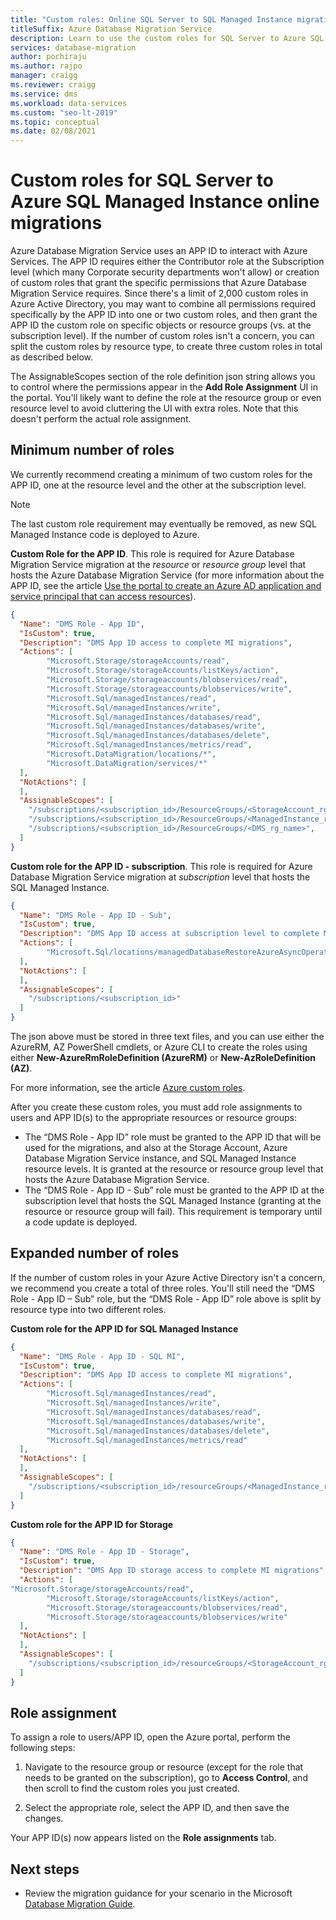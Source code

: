 ```yaml
---
title: "Custom roles: Online SQL Server to SQL Managed Instance migrations"
titleSuffix: Azure Database Migration Service
description: Learn to use the custom roles for SQL Server to Azure SQL Managed Instance online migrations.
services: database-migration
author: pochiraju
ms.author: rajpo
manager: craigg
ms.reviewer: craigg
ms.service: dms
ms.workload: data-services
ms.custom: "seo-lt-2019"
ms.topic: conceptual
ms.date: 02/08/2021
---
```


# Custom roles for SQL Server to Azure SQL Managed Instance online migrations

Azure Database Migration Service uses an APP ID to interact with Azure Services. The APP ID requires either the Contributor role at the Subscription level (which many Corporate security departments won't allow) or creation of custom roles that grant the specific permissions that Azure Database Migration Service requires. Since there's a limit of 2,000 custom roles in Azure Active Directory, you may want to combine all permissions required specifically by the APP ID into one or two custom roles, and then grant the APP ID the custom role on specific objects or resource groups (vs. at the subscription level). If the number of custom roles isn't a concern, you can split the custom roles by resource type, to create three custom roles in total as described below.

The AssignableScopes section of the role definition json string allows you to control where the permissions appear in the **Add Role Assignment** UI in the portal. You'll likely want to define the role at the resource group or even resource level to avoid cluttering the UI with extra roles. Note that this doesn't perform the actual role assignment.

## Minimum number of roles

We currently recommend creating a minimum of two custom roles for the APP ID, one at the resource level and the other at the subscription level.

> [!NOTE]
> The last custom role requirement may eventually be removed, as new SQL Managed Instance code is deployed to Azure.

**Custom Role for the APP ID**. This role is required for Azure Database Migration Service migration at the *resource* or *resource group* level that hosts the Azure Database Migration Service (for more information about the APP ID, see the article [Use the portal to create an Azure AD application and service principal that can access resources](../active-directory/develop/howto-create-service-principal-portal.md)).

```json
{
  "Name": "DMS Role - App ID",
  "IsCustom": true,
  "Description": "DMS App ID access to complete MI migrations",
  "Actions": [
        "Microsoft.Storage/storageAccounts/read",
        "Microsoft.Storage/storageAccounts/listKeys/action",
        "Microsoft.Storage/storageaccounts/blobservices/read",
        "Microsoft.Storage/storageaccounts/blobservices/write",
        "Microsoft.Sql/managedInstances/read",
        "Microsoft.Sql/managedInstances/write",
        "Microsoft.Sql/managedInstances/databases/read",
        "Microsoft.Sql/managedInstances/databases/write",
        "Microsoft.Sql/managedInstances/databases/delete",
        "Microsoft.Sql/managedInstances/metrics/read",
        "Microsoft.DataMigration/locations/*",
        "Microsoft.DataMigration/services/*"
  ],
  "NotActions": [
  ],
  "AssignableScopes": [
    "/subscriptions/<subscription_id>/ResourceGroups/<StorageAccount_rg_name>",
    "/subscriptions/<subscription_id>/ResourceGroups/<ManagedInstance_rg_name>",
    "/subscriptions/<subscription_id>/ResourceGroups/<DMS_rg_name>",
  ]
}
```

**Custom role for the APP ID - subscription**. This role is required for Azure Database Migration Service migration at *subscription* level that hosts the SQL Managed Instance.

```json
{
  "Name": "DMS Role - App ID - Sub",
  "IsCustom": true,
  "Description": "DMS App ID access at subscription level to complete MI migrations",
  "Actions": [
        "Microsoft.Sql/locations/managedDatabaseRestoreAzureAsyncOperation/*"
  ],
  "NotActions": [
  ],
  "AssignableScopes": [
    "/subscriptions/<subscription_id>"
  ]
}
```

The json above must be stored in three text files, and you can use either the AzureRM, AZ PowerShell cmdlets, or Azure CLI to create the roles using either **New-AzureRmRoleDefinition (AzureRM)** or **New-AzRoleDefinition (AZ)**.

For more information, see the article [Azure custom roles](../role-based-access-control/custom-roles.md).

After you create these custom roles, you must add role assignments to users and APP ID(s) to the appropriate resources or resource groups:

* The “DMS Role - App ID” role must be granted to the APP ID that will be used for the migrations, and also at the Storage Account, Azure Database Migration Service instance, and SQL Managed Instance resource levels. It is granted at the resource or resource group level that hosts the Azure Database Migration Service.
* The “DMS Role - App ID - Sub” role must be granted to the APP ID at the subscription level that hosts the SQL Managed Instance (granting at the resource or resource group will fail). This requirement is temporary until a code update is deployed.

## Expanded number of roles

If the number of custom roles in your Azure Active Directory isn't a concern, we recommend you create a total of three roles. You'll still need the “DMS Role - App ID – Sub” role, but the “DMS Role - App ID” role above is split by resource type into two different roles.

**Custom role for the APP ID for SQL Managed Instance**

```json
{
  "Name": "DMS Role - App ID - SQL MI",
  "IsCustom": true,
  "Description": "DMS App ID access to complete MI migrations",
  "Actions": [
        "Microsoft.Sql/managedInstances/read",
        "Microsoft.Sql/managedInstances/write",
        "Microsoft.Sql/managedInstances/databases/read",
        "Microsoft.Sql/managedInstances/databases/write",
        "Microsoft.Sql/managedInstances/databases/delete",
        "Microsoft.Sql/managedInstances/metrics/read"
  ],
  "NotActions": [
  ],
  "AssignableScopes": [
    "/subscriptions/<subscription_id>/resourceGroups/<ManagedInstance_rg_name>"
  ]
}
```

**Custom role for the APP ID for Storage**

```json
{
  "Name": "DMS Role - App ID - Storage",
  "IsCustom": true,
  "Description": "DMS App ID storage access to complete MI migrations",
  "Actions": [
"Microsoft.Storage/storageAccounts/read",
        "Microsoft.Storage/storageAccounts/listKeys/action",
        "Microsoft.Storage/storageaccounts/blobservices/read",
        "Microsoft.Storage/storageaccounts/blobservices/write"
  ],
  "NotActions": [
  ],
  "AssignableScopes": [
    "/subscriptions/<subscription_id>/resourceGroups/<StorageAccount_rg_name>"
  ]
}
```

## Role assignment

To assign a role to users/APP ID, open the Azure portal, perform the following steps:

1. Navigate to the resource group or resource (except for the role that needs to be granted on the subscription), go to **Access Control**, and then scroll to find the custom roles you just created.

2. Select the appropriate role, select the APP ID, and then save the changes.

  Your APP ID(s) now appears listed on the **Role assignments** tab.

## Next steps

* Review the migration guidance for your scenario in the Microsoft [Database Migration Guide](https://datamigration.microsoft.com/).
